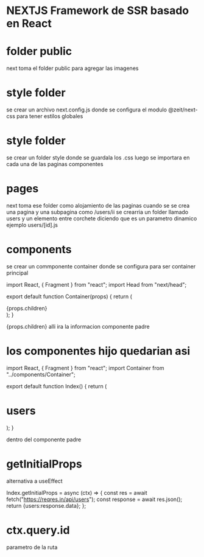 # NEXTJS Framework de SSR basado en React


# folder public
next toma el folder public para agregar las imagenes

# style folder 
se crear un archivo next.config.js donde se configura 
el modulo @zeit/next-css para tener estilos globales

# style folder
se crear un folder style donde se guardala los .css
luego se importara en cada una de las paginas componentes

# pages
next toma ese folder como alojamiento de las paginas
cuando se se crea una pagina y una subpagina como /users/ii
se crearria un folder llamado users y un elemento entre corchete
diciendo que es un parametro dinamico ejemplo users/[id].js

# components
se crear un commponente container donde se configura para ser container principal

import React, { Fragment } from "react";
import Head from "next/head";

export default function Container(props) {
  return (
    <Fragment>
      <Head>
        <title>My page title</title>
        <meta name="viewport" content="initial-scale=1.0, width=device-width" />
        <link rel="stylesheet" href="https://bootswatch.com/4/lux/bootstrap.min.css" />
      </Head>
      <Navigation />
       <div className="container mt-5">
         {props.children}
       </div>
    </Fragment>
  );
}

 {props.children} alli ira la informacion componente padre

# los componentes hijo quedarian asi 

import React, { Fragment } from "react";
import Container from "../components/Container";

export default function Index() {
  return (
    <Fragment>
      <Container>
        <Head>
          <title>Home Page</title>
        </Head>
        <h1>users</h1>
      </Container>
    </Fragment>
  );
}

dentro del componente padre 

# getInitialProps
alternativa a useEffect 

Index.getInitialProps = async (ctx) => {
  const res = await fetch("https://reqres.in/api/users");
  const response = await res.json();
  return {users:response.data};
};

# ctx.query.id 
parametro de la ruta